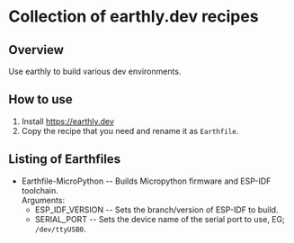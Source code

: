 # Collection of earthly.dev recipes

## Overview
Use earthly to build various dev environments.


## How to use
1. Install https://earthly.dev   
2. Copy the recipe that you need and rename it as `Earthfile`.   

## Listing of Earthfiles
* Earthfile-MicroPython -- Builds Micropython firmware and ESP-IDF toolchain.   
  Arguments:
  * ESP_IDF_VERSION -- Sets the branch/version of ESP-IDF to build.   
  * SERIAL_PORT -- Sets the device name of the serial port to use, EG; `/dev/ttyUSB0`.   
